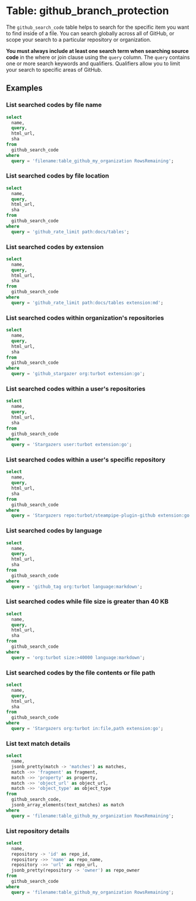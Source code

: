 # Table: github_branch_protection

The `github_search_code` table helps to search for the specific item you want to find inside of a file. You can search globally across all of GitHub, or scope your search to a particular repository or organization.

 **You must always include at least one search term when searching source code** in the where or join clause using the `query` column. The `query` contains one or more search keywords and qualifiers. Qualifiers allow you to limit your search to specific areas of GitHub.

## Examples

### List searched codes by file name

```sql
select
  name,
  query,
  html_url,
  sha
from
  github_search_code
where
  query = 'filename:table_github_my_organization RowsRemaining';
```

### List searched codes by file location

```sql
select
  name,
  query,
  html_url,
  sha
from
  github_search_code
where
  query = 'github_rate_limit path:docs/tables';
```

### List searched codes by extension

```sql
select
  name,
  query,
  html_url,
  sha
from
  github_search_code
where
  query = 'github_rate_limit path:docs/tables extension:md';
```

### List searched codes within organization's repositories

```sql
select
  name,
  query,
  html_url,
  sha
from
  github_search_code
where
  query = 'github_stargazer org:turbot extension:go';
```

### List searched codes within a user's repositories

```sql
select
  name,
  query,
  html_url,
  sha
from
  github_search_code
where
  query = 'Stargazers user:turbot extension:go';
```

### List searched codes within a user's specific repository

```sql
select
  name,
  query,
  html_url,
  sha
from
  github_search_code
where
  query = 'Stargazers repo:turbot/steampipe-plugin-github extension:go';
```

### List searched codes by language

```sql
select
  name,
  query,
  html_url,
  sha
from
  github_search_code
where
  query = 'github_tag org:turbot language:markdown';
```

### List searched codes while file size is greater than 40 KB

```sql
select
  name,
  query,
  html_url,
  sha
from
  github_search_code
where
  query = 'org:turbot size:>40000 language:markdown';
```

### List searched codes by the file contents or file path

```sql
select
  name,
  query,
  html_url,
  sha
from
  github_search_code
where
  query = 'Stargazers org:turbot in:file,path extension:go';
```

### List text match details

```sql
select
  name,
  jsonb_pretty(match -> 'matches') as matches,
  match ->> 'fragment' as fragment,
  match ->> 'property' as property,
  match ->> 'object_url' as object_url,
  match ->> 'object_type' as object_type
from
  github_search_code,
  jsonb_array_elements(text_matches) as match
where
  query = 'filename:table_github_my_organization RowsRemaining';
```

### List repository details

```sql
select
  name,
  repository -> 'id' as repo_id,
  repository ->> 'name' as repo_name,
  repository ->> 'url' as repo_url,
  jsonb_pretty(repository -> 'owner') as repo_owner
from
  github_search_code
where
  query = 'filename:table_github_my_organization RowsRemaining';
```
